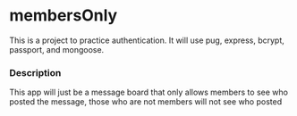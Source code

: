 # membersOnly

This is a project to practice authentication. It will use pug, express, bcrypt, passport, and mongoose. 

### Description
This app will just be a message board that only allows members to see who posted the message, those who are not members will not see who posted 
